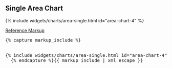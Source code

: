 <h2 id="example-code-2">Single Area Chart</h2>
<div class="example">
  <div class="row">
    <div class="col-md-7">
      <div class="example-pf">
        {% include widgets/charts/area-single.html id="area-chart-4" %}
      </div>
    </div>
  </div>
</div>
<p class="reference-markup"><a class="collapse-toggle" data-toggle="collapse" aria-expanded="true" aria-controls="markup-1" href="#markup-1">Reference Markup</a></p>
<div class="collapse in" id="markup-1">
  <pre class="prettyprint">{% capture markup_include %}
<script src="components/c3/c3.min.js"></script>
<script src="components/d3/d3.min.js"></script>
{% include widgets/charts/area-single.html id="area-chart-4" %}
  {% endcapture %}{{ markup_include | xml_escape }}</pre>
</div>
